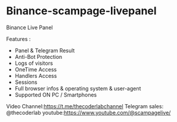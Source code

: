 # Binance-scampage-livepanel


Binance Live Panel 

Features :
* Panel & Telegram Result
* Anti-Bot Protection
* Logs of visitors
* OneTime Access 
* Handlers Access 
* Sessions
* Full browser infos & operating system & user-agent
* Supported ON PC / Smartphones




Video Channel:https://t.me/thecoderlabchannel 
Telegram sales: @thecoderlab
youtube:https://www.youtube.com/@scampagelive/
